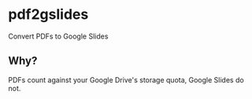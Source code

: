 # pdf2gslides
Convert PDFs to Google Slides

## Why?
PDFs count against your Google Drive's storage quota, Google Slides do not.
